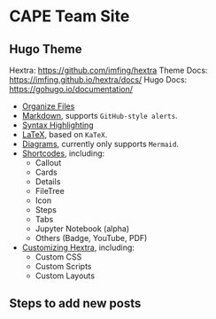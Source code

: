# CAPE Team Site

## Hugo Theme

Hextra: https://github.com/imfing/hextra
Theme Docs: https://imfing.github.io/hextra/docs/
Hugo Docs: https://gohugo.io/documentation/

- [Organize Files](https://imfing.github.io/hextra/docs/guide/organize-files/)
- [Markdown](https://imfing.github.io/hextra/docs/guide/markdown/), supports `GitHub-style alerts`.
- [Syntax Highlighting](https://imfing.github.io/hextra/docs/guide/syntax-highlighting/)
- [LaTeX](https://imfing.github.io/hextra/docs/guide/latex/), based on `KaTeX`.
- [Diagrams](https://imfing.github.io/hextra/docs/guide/diagrams/), currently only supports `Mermaid`.
- [Shortcodes](https://imfing.github.io/hextra/docs/guide/shortcodes/), including:
  - Callout
  - Cards
  - Details
  - FileTree
  - Icon
  - Steps
  - Tabs
  - Jupyter Notebook (alpha)
  - Others (Badge, YouTube, PDF)
- [Customizing Hextra](https://imfing.github.io/hextra/docs/advanced/customization/), including:
  - Custom CSS
  - Custom Scripts
  - Custom Layouts

## Steps to add new posts
